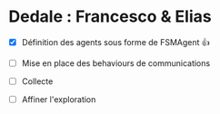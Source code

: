 # Dedale : Francesco & Elias

- [x]  Définition des agents sous forme de FSMAgent :+1:

- [ ]  Mise en place des behaviours de communications 

- [ ]  Collecte

- [ ]  Affiner l'exploration


